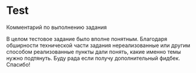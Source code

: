 # Test

Комментарий по выполнению задания

В целом тестовое задание было вполне понятным. Благодаря обширности технической части задания нереализованные или другим способом реализованные пункты дали понять, какие именно темы нужно подтянуть. Буду рада если получу дополнительный фидбек. Спасибо!
